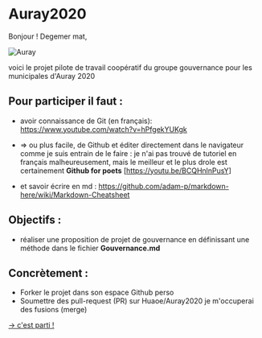 # Auray2020

Bonjour ! Degemer mat,

![Auray](https://upload.wikimedia.org/wikipedia/fr/thumb/1/1f/Auray_logo_2017.png/100px-Auray_logo_2017.png "Auray")


voici le projet pilote de travail coopératif du groupe gouvernance pour les municipales d'Auray 2020

## Pour participer il faut :

  * avoir connaissance de Git (en français): https://www.youtube.com/watch?v=hPfgekYUKgk
  
  *  => ou plus facile, de Github et éditer directement dans le navigateur comme je suis entrain de le faire : 
    je n'ai pas trouvé de tutoriel en français malheureusement, mais le meilleur et le plus drole est certainement 
__Github for poets__ 
   [https://youtu.be/BCQHnlnPusY]

  * et savoir écrire en md : https://github.com/adam-p/markdown-here/wiki/Markdown-Cheatsheet

## Objectifs :

  * réaliser une proposition de projet de gouvernance en définissant une méthode dans le fichier **Gouvernance.md**
  

## Concrètement :

  * Forker le projet dans son espace Github perso
  * Soumettre des pull-request (PR) sur Huaoe/Auray2020 je m'occuperai des fusions (merge)


[-> c'est parti !](https://github.com/Huaoe/Auray2020/blob/master/Gouvernance.md)
